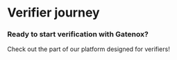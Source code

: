 # Verifier journey

### Ready to start verification with Gatenox?

Check out the part of our platform designed for verifiers!&#x20;
